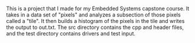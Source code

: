 This is a project that I made for my Embedded Systems capstone course. It takes in a data set of "pixels"
and analyzes a subsection of those pixels called a "tile". It then builds a histogram of the pixels in the 
tile and writes the output to out.txt. The src directory contains the cpp and header files, and the test
directory contains drivers and test input.